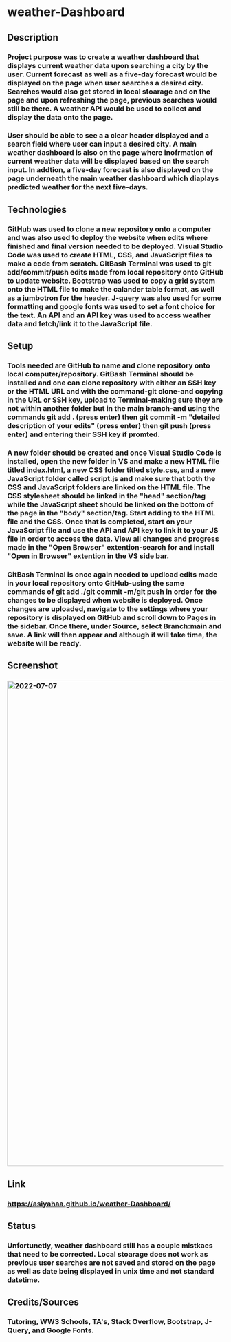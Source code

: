 # weather-Dashboard
## Description
### Project purpose was to create a weather dashboard that displays current weather data upon searching a city by the user. Current forecast as well as a five-day forecast would be displayed on the page when user searches a desired city. Searches would also get stored in local stoarage and on the page and upon refreshing the page, previous searches would still be there. A weather API would be used to collect and display the data onto the page.
### User should be able to see a a clear header displayed and a search field where user can input a desired city. A main weather dashboard is also on the page where inofrmation of current weather data will be displayed based on the search input. In addtion, a five-day forecast is also displayed on the page underneath the main weather dashboard which diaplays predicted weather for the next five-days. 
## Technologies
### GitHub was used to clone a new repository onto a computer and was also used to deploy the website when edits where finished and final version needed to be deployed. Visual Studio Code was used to create HTML, CSS, and JavaScript files to make a code from scratch. GitBash Terminal was used to git add/commit/push edits made from local repository onto GitHub to update website. Bootstrap was used to copy a grid system onto the HTML file to make the calander table format, as well as a jumbotron for the header. J-query was also used for some formatting and google fonts was used to set a font choice for the text. An API and an API key was used to access weather data and fetch/link it to the JavaScript file.
## Setup
### Tools needed are GitHub to name and clone repository onto local computer/repository. GitBash Terminal should be installed and one can clone repository with either an SSH key or the HTML URL and with the command-git clone-and copying in the URL or SSH key, upload to Terminal-making sure they are not within another folder but in the main branch-and using the commands git add . (press enter) then git commit -m "detailed description of your edits" (press enter) then git push (press enter) and entering their SSH key if promted. 
### A new folder should be created and once Visual Studio Code is installed, open the new folder in VS and make a new HTML file titled index.html, a new CSS folder titled style.css, and a new JavaScript folder called script.js and make sure that both the CSS and JavaScript folders are linked on the HTML file. The CSS stylesheet should be linked in the "head" section/tag while the JavaScript sheet should be linked on the bottom of the page in the "body" section/tag. Start adding to the HTML file and the CSS. Once that is completed, start on your JavaScript file and use the API and API key to link it to your JS file in order to access the data. View all changes and progress made in the "Open Browser" extention-search for and install "Open in Browser" extention in the VS side bar. 
### GitBash Terminal is once again needed to updload edits made in your local repository onto GitHub-using the same commands of git add ./git commit -m/git push in order for the changes to be displayed when website is deployed. Once changes are uploaded, navigate to the settings where your repository is displayed on GitHub and scroll down to Pages in the sidebar. Once there, under Source, select Branch:main and save. A link will then appear and although it will take time, the website will be ready.
## Screenshot
### <img width="1128" alt="2022-07-07" src="https://user-images.githubusercontent.com/104933717/177898841-f319afb5-2665-470c-8086-252836f23a13.png">
## Link
### https://asiyahaa.github.io/weather-Dashboard/
## Status 
### Unfortunetly, weather dashboard still has a couple mistkaes that need to be corrected. Local stoarage does not work as previous user searches are not saved and stored on the page as well as date being displayed in unix time and not standard datetime.    
## Credits/Sources 
### Tutoring, WW3 Schools, TA's, Stack Overflow, Bootstrap, J-Query, and Google Fonts.
